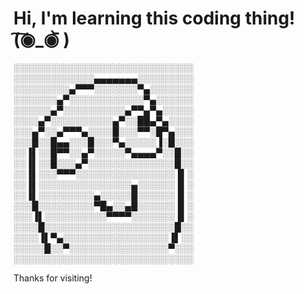 # Hi, I'm learning this coding thing! (͠◉_◉᷅ )

░░░░░░░░░░░░░░░░░░░░░░░░░░░░░\
░░░░░░░░░░░░░▄▄▄▄▄▄▄░░░░░░░░░\
░░░░░░░░░▄▀▀▀░░░░░░░▀▄░░░░░░░\
░░░░░░░▄▀░░░░░░░░░░░░▀▄░░░░░░\
░░░░░░▄▀░░░░░░░░░░▄▀▀▄▀▄░░░░░\
░░░░▄▀░░░░░░░░░░▄▀░░██▄▀▄░░░░\
░░░▄▀░░▄▀▀▀▄░░░░█░░░▀▀░█▀▄░░░\
░░░█░░█▄▄░░░█░░░▀▄░░░░░▐░█░░░\
░░▐▌░░█▀▀░░▄▀░░░░░▀▄▄▄▄▀░░█░░\
░░▐▌░░█░░░▄▀░░░░░░░░░░░░░░█░░\
░░▐▌░░░▀▀▀░░░░░░░░░░░░░░░░▐▌░\
░░▐▌░░░░░░░░░░░░░░░▄░░░░░░▐▌░\
░░▐▌░░░░░░░░░▄░░░░░█░░░░░░▐▌░\
░░░█░░░░░░░░░▀█▄░░▄█░░░░░░▐▌░\
░░░▐▌░░░░░░░░░░▀▀▀▀░░░░░░░▐▌░\
░░░░█░░░░░░░░░░░░░░░░░░░░░█░░\
░░░░▐▌▀▄░░░░░░░░░░░░░░░░░▐▌░░\
░░░░░█░░▀░░░░░░░░░░░░░░░░▀░░░\
░░░░░░░░░░░░░░░░░░░░░░░░░░░░░

Thanks for visiting!

